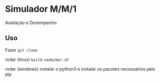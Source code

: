 # Simulador M/M/1 
Avaliação e Desempenho

## Uso

Fazer
```git clone```

rodar (linux)
```build-nodocker.sh```

rodar (windows)
instalar o python3 e instalar os pacotes necessários pelo pip
